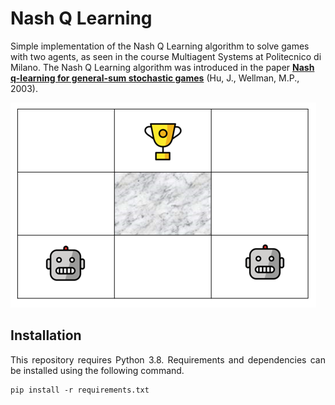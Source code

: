 # Nash Q Learning 

Simple implementation of the Nash Q Learning  algorithm to solve games with two agents, as seen in the course Multiagent Systems at Politecnico di Milano. 
The Nash Q Learning algorithm was introduced in the paper [**Nash q-learning for general-sum stochastic games**](https://dl.acm.org/doi/10.5555/945365.964288) (Hu, J., Wellman, M.P., 2003).

![](img/img1.PNG)



## Installation

<p align="justify">
This repository requires Python 3.8. Requirements and dependencies can be installed using the following command.
  
 ```
 pip install -r requirements.txt
 ```
  </p>
  



